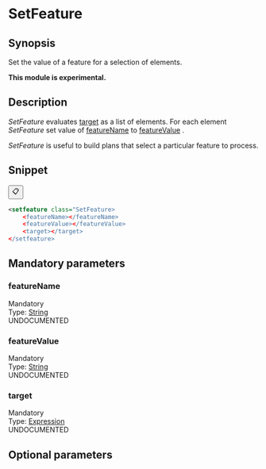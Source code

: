 <h1 class="module">SetFeature</h1>

## Synopsis

Set the value of a feature for a selection of elements.

**This module is experimental.**

## Description

 *SetFeature* evaluates <a href="#target" class="param">target</a> as a list of elements. For each element *SetFeature* set value of <a href="#featureName" class="param">featureName</a> to <a href="#featureValue" class="param">featureValue</a> .

 *SetFeature* is useful to build plans that select a particular feature to process.

## Snippet



<button class="copy-code-button" title="Copy to clipboard" onclick="copy_code(this)">📋</button>
```xml
<setfeature class="SetFeature>
    <featureName></featureName>
    <featureValue></featureValue>
    <target></target>
</setfeature>
```

## Mandatory parameters

<h3 id="featureName" class="param">featureName</h3>

<div class="param-level param-level-mandatory">Mandatory
</div>
<div class="param-type">Type: <a href="../converter/java.lang.String" class="converter">String</a>
</div>
UNDOCUMENTED

<h3 id="featureValue" class="param">featureValue</h3>

<div class="param-level param-level-mandatory">Mandatory
</div>
<div class="param-type">Type: <a href="../converter/java.lang.String" class="converter">String</a>
</div>
UNDOCUMENTED

<h3 id="target" class="param">target</h3>

<div class="param-level param-level-mandatory">Mandatory
</div>
<div class="param-type">Type: <a href="../converter/fr.inra.maiage.bibliome.alvisnlp.core.corpus.expressions.Expression" class="converter">Expression</a>
</div>
UNDOCUMENTED

## Optional parameters

